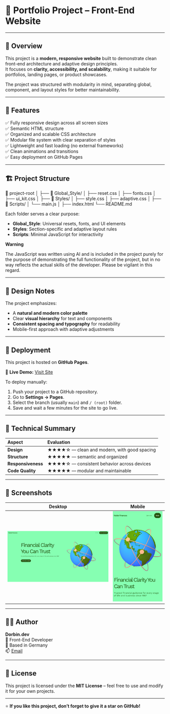 # 🌿 Portfolio Project – Front-End Website

---

## 📖 Overview

This project is a **modern, responsive website** built to demonstrate clean front-end architecture and adaptive design principles.  
It focuses on **clarity, accessibility, and scalability**, making it suitable for portfolios, landing pages, or product showcases.

The project was structured with modularity in mind, separating global, component, and layout styles for better maintainability.

---

## 🧩 Features

✅ Fully responsive design across all screen sizes  
✅ Semantic HTML structure  
✅ Organized and scalable CSS architecture  
✅ Modular file system with clear separation of styles  
✅ Lightweight and fast loading (no external frameworks)  
✅ Clean animations and transitions  
✅ Easy deployment on GitHub Pages

---

## 🏗️ Project Structure

📁 project-root
│
├── 📁 Global_Style/
│ ├── reset.css
│ ├── fonts.css
│ ├── ui_kit.css
│
├── 📁 Styles/
│ ├── style.css
│ ├── adaptive.css
│
├── 📁 Scripts/
│ └── main.js
│
├── index.html
└── README.md

Each folder serves a clear purpose:

- **Global_Style**: Universal resets, fonts, and UI elements
- **Styles**: Section-specific and adaptive layout rules
- **Scripts**: Minimal JavaScript for interactivity

**Warning**

The JavaScript was written using AI and is included in the project purely for the purpose of demonstrating the full functionality of the project, but in no way reflects the actual skills of the developer. Please be vigilant in this regard.

---

## 🎨 Design Notes

The project emphasizes:

- A **natural and modern color palette**
- Clear **visual hierarchy** for text and components
- **Consistent spacing and typography** for readability
- Mobile-first approach with adaptive adjustments

---

## 🚀 Deployment

This project is hosted on **GitHub Pages**.

🔗 **Live Demo:** [Visit Site](https://dorbindevfrlncr.github.io/dorbin-portfolio-projects/projects/finance-landing-page)

To deploy manually:

1. Push your project to a GitHub repository.
2. Go to **Settings → Pages**.
3. Select the branch (usually `main`) and `/ (root)` folder.
4. Save and wait a few minutes for the site to go live.

---

## 🧠 Technical Summary

| Aspect             | Evaluation                                  |
| :----------------- | :------------------------------------------ |
| **Design**         | ★★★★☆ — clean and modern, with good spacing |
| **Structure**      | ★★★★★ — semantic and organized              |
| **Responsiveness** | ★★★★☆ — consistent behavior across devices  |
| **Code Quality**   | ★★★★★ — modular and maintainable            |

---

## 📸 Screenshots

|                        Desktop                         |                        Mobile                        |
| :----------------------------------------------------: | :--------------------------------------------------: |
| ![Desktop view](./assets/icons/desktop-screenshot.png) | ![Mobile view](./assets/icons/mobile-screenshot.png) |

---

## 🧑‍💻 Author

**Dorbin.dev**  
💼 Front-End Developer  
📍 Based in Germany  
📫 [Email](dorbin.dev008@gmail.com)

---

## 📜 License

This project is licensed under the **MIT License** – feel free to use and modify it for your own projects.

---

⭐ **If you like this project, don’t forget to give it a star on GitHub!**


